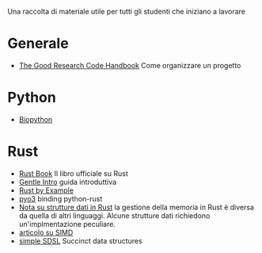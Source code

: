 Una raccolta di materiale utile per tutti gli studenti che iniziano a lavorare

# Generale

*  [The Good Research Code Handbook](https://goodresearch.dev/) Come organizzare un progetto

# Python

*  [Biopython](https://biopython.org/)

# Rust

*  [Rust Book](https://doc.rust-lang.org/stable/book/) Il libro ufficiale su Rust
*  [Gentle Intro](https://stevedonovan.github.io/rust-gentle-intro/readme.html) guida introduttiva
*  [Rust by Example](https://doc.rust-lang.org/rust-by-example/)
*  [pyo3](https://crates.io/crates/pyo3) binding python-rust
*  [Nota su strutture dati in
   Rust](https://eli.thegreenplace.net/2021/rust-data-structures-with-circular-references/)
la gestione della memoria in Rust è diversa da quella di altri
linguaggi. Alcune strutture dati richiedono un'implmentazione peculiare.
*  [articolo su SIMD](https://neosmart.net/blog/2021/using-simd-acceleration-in-rust-to-create-the-worlds-fastest-tac/)
*  [simple SDSL](https://github.com/jltsiren/simple-sds) Succinct data structures

